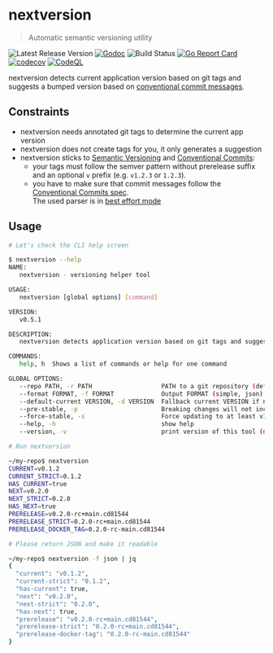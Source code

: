 # nextversion

> Automatic semantic versioning utility

![Latest Release Version][shields-version-img]
[![Godoc][godoc-image]][godoc-url]
![Build Status](https://github.com/tsdtsdtsd/nextversion/actions/workflows/ci.yml/badge.svg)
[![Go Report Card][grc-image]][grc-url]
[![codecov][codecov-image]][codecov-url]
[![CodeQL](https://github.com/tsdtsdtsd/nextversion/actions/workflows/codeql-analysis.yml/badge.svg?branch=main)](https://github.com/tsdtsdtsd/nextversion/actions/workflows/codeql-analysis.yml)

<!-- Markdown link & img dfn's -->
[shields-version-img]: https://img.shields.io/github/v/release/tsdtsdtsd/nextversion
[godoc-image]: https://pkg.go.dev/badge/github.com/tsdtsdtsd/nextversion.svg
[godoc-url]: https://pkg.go.dev/github.com/tsdtsdtsd/nextversion/pkg/nextversion/
[grc-image]: https://goreportcard.com/badge/github.com/tsdtsdtsd/nextversion
[grc-url]: https://goreportcard.com/report/github.com/tsdtsdtsd/nextversion
[codecov-image]: https://codecov.io/gh/tsdtsdtsd/nextversion/branch/main/graph/badge.svg
[codecov-url]: https://codecov.io/gh/tsdtsdtsd/nextversion/tree/main

nextversion detects current application version based on git tags and suggests a bumped version based on [conventional commit messages](https://www.conventionalcommits.org/en/v1.0.0/).

## Constraints

- nextversion needs annotated git tags to determine the current app version
- nextversion does not create tags for you, it only generates a suggestion
- nextversion sticks to [Semantic Versioning](https://semver.org/) and [Conventional Commits](https://www.conventionalcommits.org):
  - your tags must follow the semver pattern without prerelease suffix and an optional `v` prefix (e.g. `v1.2.3` or `1.2.3`).
  - you have to make sure that commit messages follow the [Conventional Commits spec](https://www.conventionalcommits.org/en/v1.0.0/).  
    The used parser is in [best effort mode](https://github.com/leodido/go-conventionalcommits#best-effort)

## Usage

```sh
# Let's check the CLI help screen

$ nextversion --help
NAME:
   nextversion - versioning helper tool

USAGE:
   nextversion [global options] [command]

VERSION:
   v0.5.1

DESCRIPTION:
   nextversion detects application version based on git tags and suggests a bumped version based on conventional commits.

COMMANDS:
   help, h  Shows a list of commands or help for one command

GLOBAL OPTIONS:
   --repo PATH, -r PATH                   PATH to a git repository (default: "./")
   --format FORMAT, -f FORMAT             Output FORMAT (simple, json) (default: "simple")
   --default-current VERSION, -d VERSION  Fallback current VERSION if none could be detected (default: "v0.0.0")
   --pre-stable, -p                       Breaking changes will not increase major version if current version matches v0.*.* (default: false)
   --force-stable, -s                     Force updating to at least v1.0.0 (this has precedence over the --pre-stable flag) (default: false)
   --help, -h                             show help
   --version, -v                          print version of this tool (default: false)

# Run nextversion 

~/my-repo$ nextversion
CURRENT=v0.1.2
CURRENT_STRICT=0.1.2
HAS_CURRENT=true
NEXT=v0.2.0
NEXT_STRICT=0.2.0
HAS_NEXT=true
PRERELEASE=v0.2.0-rc+main.cd81544
PRERELEASE_STRICT=0.2.0-rc+main.cd81544
PRERELEASE_DOCKER_TAG=0.2.0-rc-main.cd81544

# Please return JSON and make it readable

~/my-repo$ nextversion -f json | jq
{
  "current": "v0.1.2",
  "current-strict": "0.1.2",
  "has-current": true,
  "next": "v0.2.0",
  "next-strict": "0.2.0",
  "has-next": true,
  "prerelease": "v0.2.0-rc+main.cd81544",
  "prerelease-strict": "0.2.0-rc+main.cd81544",
  "prerelease-docker-tag": "0.2.0-rc-main.cd81544"
}
```

